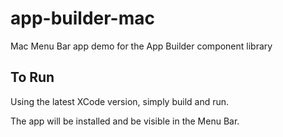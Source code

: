 # app-builder-mac
Mac Menu Bar app demo for the App Builder component library

## To Run
Using the latest XCode version, simply build and run.

The app will be installed and be visible in the Menu Bar.
